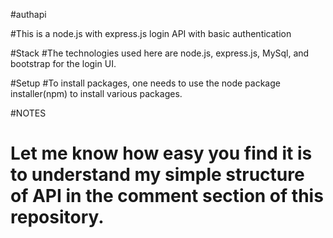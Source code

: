 #authapi

#This is a node.js with express.js login API with basic authentication

#Stack
#The technologies used here are node.js, express.js, MySql, and bootstrap for the login UI.

#Setup
#To install packages, one needs to use the node package installer(npm) to install various packages.

#NOTES
# Let me know how easy you find it is to understand my simple structure of API in the comment section of this repository.
